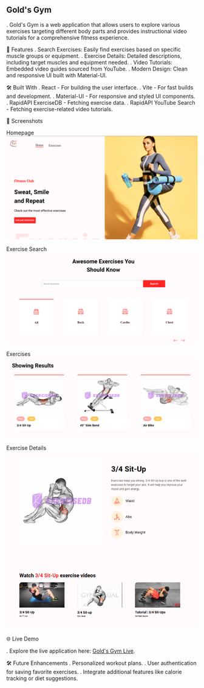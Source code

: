 ## Gold's Gym

. Gold's Gym is a web application that allows users to explore various exercises targeting different body parts and provides instructional video tutorials for a comprehensive fitness experience.

🚀 Features
. Search Exercises: Easily find exercises based on specific muscle groups or equipment.
. Exercise Details: Detailed descriptions, including target muscles and equipment needed.
. Video Tutorials: Embedded video guides sourced from YouTube.
. Modern Design: Clean and responsive UI built with Material-UI.

🛠️ Built With
. React - For building the user interface.
. Vite - For fast builds and development.
. Material-UI - For responsive and styled UI components.
. RapidAPI ExerciseDB - Fetching exercise data.
. RapidAPI YouTube Search - Fetching exercise-related video tutorials.

📸 Screenshots

Homepage
![Screenshot-1](screenshots/Screenshot-1.png)

Exercise Search
![Screenshot-2](screenshots/Screenshot-2.png)

Exercises
![Screenshot-3](screenshots/Screenshot-3.png)

Exercise Details
![Screenshot-4](screenshots/Screenshot-4.png)

🌐 Live Demo

. Explore the live application here: [Gold's Gym Live](https://golds-gym-workouts.netlify.app/).

🛠️ Future Enhancements
. Personalized workout plans.
. User authentication for saving favorite exercises.
. Integrate additional features like calorie tracking or diet suggestions.

